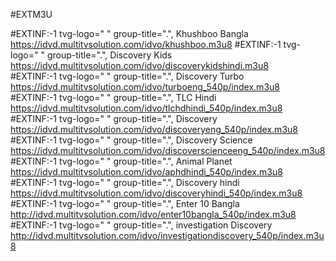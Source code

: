 #EXTM3U

#EXTINF:-1 tvg-logo=" " group-title=".", Khushboo Bangla
https://idvd.multitvsolution.com/idvo/khushboo.m3u8
#EXTINF:-1 tvg-logo=" " group-title=".", Discovery Kids
https://idvd.multitvsolution.com/idvo/discoverykidshindi.m3u8    
#EXTINF:-1 tvg-logo=" " group-title=".", Discovery Turbo
https://idvd.multitvsolution.com/idvo/turboeng_540p/index.m3u8
#EXTINF:-1 tvg-logo=" " group-title=".", TLC Hindi
https://idvd.multitvsolution.com/idvo/tlchdhindi_540p/index.m3u8
#EXTINF:-1 tvg-logo=" " group-title=".", Discovery
https://idvd.multitvsolution.com/idvo/discoveryeng_540p/index.m3u8
#EXTINF:-1 tvg-logo=" " group-title=".", Discovery Science
https://idvd.multitvsolution.com/idvo/discoverscienceeng_540p/index.m3u8
#EXTINF:-1 tvg-logo=" " group-title=".", Animal Planet
https://idvd.multitvsolution.com/idvo/aphdhindi_540p/index.m3u8
#EXTINF:-1 tvg-logo=" " group-title=".", Discovery hindi
https://idvd.multitvsolution.com/idvo/discoveryhindi_540p/index.m3u8
#EXTINF:-1 tvg-logo=" " group-title=".", Enter 10 Bangla
http://idvd.multitvsolution.com/idvo/enter10bangla_540p/index.m3u8
#EXTINF:-1 tvg-logo=" " group-title=".", investigation Discovery
http://idvd.multitvsolution.com/idvo/investigationdiscovery_540p/index.m3u8
